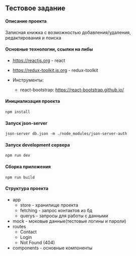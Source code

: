 ## Тестовое задание

#### Описание проекта

Записная книжка с возможностью добавления/удаления, редактирования и поиска

#### Основные технологии, ссылки на либы

- <https://reactjs.org> - react

- <https://redux-toolkit.js.org> - redux-toolkit

- Инструменты:
  - react-bootstrap: <https://react-bootstrap.github.io/>

#### Инициализация проекта

    npm install

#### Запуск json-server

    json-server db.json -m ./node_modules/json-server-auth

#### Запуск development сервера

    npm run dev

#### Сборка приложения

    npm run build

#### Структура проекта

- app
  - store - хранилище проекта
  - fetching - запрос контактов из бд
  - querys - запросы для работы с данными
- mock - моковые данные(тестовые логины и пароли)
- routes
  - Contact
  - Login
  - Not Found (404)
- components - основные компоненты
